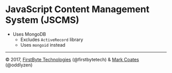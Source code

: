 # JavaScript Content Management System (JSCMS)

* Uses MongoDB
  - Excludes `ActiveRecord` library
  - Uses `mongoid` instead

-----------------------------
&copy; 2017, [FirstByte Technologies](http://firstbyte.tech) (@firstbytetech) & [Mark Coates](http://oddlyzen.github.io) (@oddlyzen)
